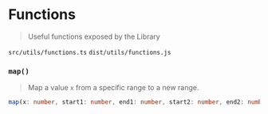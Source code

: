 # Functions
> Useful functions exposed by the Library

`src/utils/functions.ts`
`dist/utils/functions.js`

### `map()`
> Map a value `x` from a specific range to a new range.
```ts
map(x: number, start1: number, end1: number, start2: number, end2: number) => number;
```